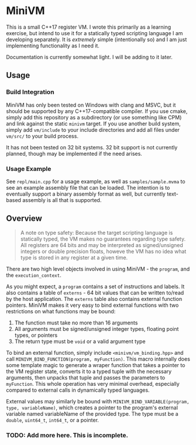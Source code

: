 # MiniVM

This is a small C++17 register VM.  I wrote this primarily as a learning exercise, but intend to use it for a statically typed scripting language I am developing separately.  It is _extremely_ simple (intentionally so) and I am just implementing functionality as I need it.

Documentation is currently somewhat light.  I will be adding to it later.

## Usage

### Build Integration

MiniVM has only been tested on Windows with clang and MSVC, but it should be supported by any C++17-compatible compiler.  If you use cmake, simply add this repository as a subdirectory (or use something like CPM) and link against the static `minivm` target.  If you use another build system, simply add `vm/include` to your include directories and add all files under `vm/src/` to your build process.

It has not been tested on 32 bit systems.  32 bit support is not currently planned, though may be implemented if the need arises.

### Usage Example

See `repl/main.cpp` for a usage example, as well as `samples/sample.mvma` to see an example assembly file that can be loaded.  The intention is to eventually support a binary assembly format as well, but currently text-based assembly is all that is supported.


## Overview
> A note on type safety: Because the target scripting language is statically typed, the VM makes no guarantees regarding type safety.  All registers are 64 bits and may be interpreted as signed/unsigned integers or double precision floats, howeve the VM has no idea what type is stored in any register at a given time.

There are two high level objects involved in using MiniVM - the `program`, and the `execution_context`.

As you might expect, a `program` contains a set of instructions and labels.  It also contains a table of `externs` - 64 bit values that can be written to/read by the host application.  The `externs` table also contains external function pointers.  MiniVM makes it very easy to bind external functions with two restrictions on what functions may be bound:

1. The function must take no more than 16 arguments
2. All arguments must be signed/unsigned integer types, floating point types, or pointers
3. The return type must be `void` or a valid argument type

To bind an external function, simply include `<minivm/vm_binding.hpp>` and call `MINIVM_BIND_FUNCTION(program, myFunction)`.  This macro internally does some template magic to generate a wraper function that takes a pointer to the VM register state, converts it to a typed tuple with the necessary arguments, then unpacks that tuple and passes the parameters to `myFunction`.  This whole operation has very minimal overhead, especially compared to external calls in dynamically typed languages.

External values may similarly be bound with `MINIVM_BIND_VARIABLE(program, type, variableName)`, which creates a pointer to the program's external variable named variableName of the provided type.  The type must be a `double`, `uint64_t`, `int64_t`, or a pointer.

### TODO: Add more here.  This is incomplete.